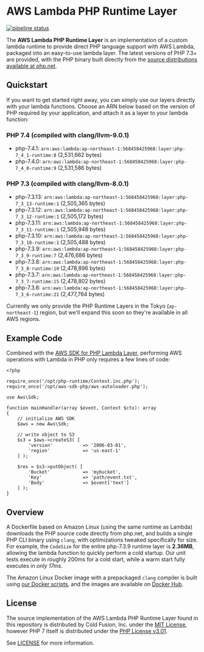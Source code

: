 # AWS Lambda PHP Runtime Layer

[![pipeline status](https://gitlab.com/coldfusionjp/aws-lambda-php-runtime/badges/master/pipeline.svg)](https://gitlab.com/coldfusionjp/aws-lambda-php-runtime/commits/master)

The **AWS Lambda PHP Runtime Layer** is an implementation of a custom lambda runtime to provide direct PHP language support with AWS Lambda, packaged into an easy-to-use lambda layer.  The latest versions of PHP 7.3+ are provided, with the PHP binary built directly from the [source distributions available at php.net](https://www.php.net/distributions/).

## Quickstart

If you want to get started right away, you can simply use our layers directly with your lambda functions.  Choose an ARN below based on the version of PHP required by your application, and attach it as a layer to your lambda function:

### PHP 7.4 (compiled with clang/llvm-9.0.1)

* php-7.4.1: `arn:aws:lambda:ap-northeast-1:568458425968:layer:php-7_4_1-runtime:8` (2,531,662 bytes)
* php-7.4.0: `arn:aws:lambda:ap-northeast-1:568458425968:layer:php-7_4_0-runtime:9` (2,531,586 bytes)

### PHP 7.3 (compiled with clang/llvm-8.0.1)

* php-7.3.13: `arn:aws:lambda:ap-northeast-1:568458425968:layer:php-7_3_13-runtime:1` (2,505,365 bytes)
* php-7.3.12: `arn:aws:lambda:ap-northeast-1:568458425968:layer:php-7_3_12-runtime:1` (2,505,172 bytes)
* php-7.3.11: `arn:aws:lambda:ap-northeast-1:568458425968:layer:php-7_3_11-runtime:1` (2,505,948 bytes)
* php-7.3.10: `arn:aws:lambda:ap-northeast-1:568458425968:layer:php-7_3_10-runtime:1` (2,505,488 bytes)
* php-7.3.9: `arn:aws:lambda:ap-northeast-1:568458425968:layer:php-7_3_9-runtime:7` (2,476,686 bytes)
* php-7.3.8: `arn:aws:lambda:ap-northeast-1:568458425968:layer:php-7_3_8-runtime:10` (2,478,896 bytes)
* php-7.3.7: `arn:aws:lambda:ap-northeast-1:568458425968:layer:php-7_3_7-runtime:15` (2,478,802 bytes)
* php-7.3.6: `arn:aws:lambda:ap-northeast-1:568458425968:layer:php-7_3_6-runtime:21` (2,477,764 bytes)

Currently we only provide the PHP Runtime Layers in the Tokyo (`ap-northeast-1`) region, but we'll expand this soon so they're available in all AWS regions.

## Example Code

Combined with the [AWS SDK for PHP Lambda Layer](https://gitlab.com/coldfusionjp/aws-sdk-php-lambda-layer), performing AWS operations with Lambda in PHP only requires a few lines of code:

```
<?php

require_once('/opt/php-runtime/Context.inc.php');
require_once('/opt/aws-sdk-php/aws-autoloader.php');

use Aws\Sdk;

function mainHandler(array $event, Context $ctx): array
{
	// initialize AWS SDK
	$aws = new Aws\Sdk;

	// write object to S3
	$s3 = $aws->createS3( [
		'version'			=> '2006-03-01',
		'region'			=> 'us-east-1'
	] );

	$res = $s3->putObject( [
		'Bucket'			=> 'mybucket',
		'Key'				=> 'path/event.txt',
		'Body'				=> $event['text']
	] );
}
```

## Overview

A Dockerfile based on Amazon Linux (using the same runtime as Lambda) downloads the PHP source code directly from php.net, and builds a single PHP CLI binary using `clang`, with optimizations tweaked specifically for size.  For example, the `CodeSize` for the entire php-7.3.9 runtime layer is **2.36MB**, allowing the lambda function to quickly perform a cold startup.  Our unit tests execute in roughly 200ms for a cold start, while a warm start fully executes in _only 17ms_.

The Amazon Linux Docker image with a prepackaged `clang` compiler is built using [our Docker scripts](https://gitlab.com/coldfusionjp/build-clang-llvm), and the images are available on [Docker Hub](https://hub.docker.com/r/coldfusionjp/amazonlinux-clang).

## License

The source implementation of the AWS Lambda PHP Runtime Layer found in this repository is distributed by Cold Fusion, Inc. under the [MIT License](https://choosealicense.com/licenses/mit/), however PHP 7 itself is distributed under the [PHP License v3.01](https://www.php.net/license/3_01.txt).

See [LICENSE](./LICENSE) for more information.
